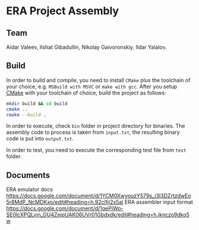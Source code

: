 # ERA Project Assembly
## Team
Aidar Valeev, Ilshat Gibadullin, Nikolay Gaivoronskiy, Ildar Yalalov.

## Build

In order to build and compile, you need to install `CMake` plus the toolchain of your choice, e.g. `MSBuild with MSVC` or `make with gcc`. After you setup [CMake](https://cmake.org/install) with your toolchain of choice, build the project as follows:

```bash
mkdir build && cd build
cmake ..
cmake --build .
```

In order to execute, check `bin` folder in project directory for binaries. The assembly code to process is taken from `input.txt`, the resulting binary code is put into `output.txt`.

In order to test, you need to execute the corresponding test file from `test` folder.

## Documents
ERA emulator docs
https://docs.google.com/document/d/1YCM0XwyouzY579s_i3I3DZrtzdwEo5r8MdP_NcMDKxo/edit#heading=h.92clfji2s5al
ERA assembler input format
https://docs.google.com/document/d/1qePiWp-SE0lcXPQLvjn_GU4ZejpUAK06UVr01Gbdxdk/edit#heading=h.jknczo9dko5w
